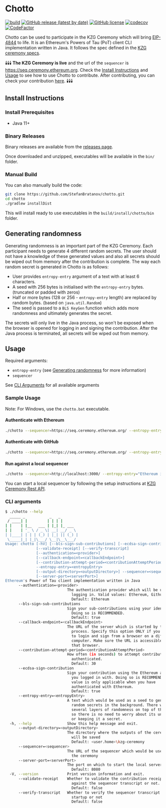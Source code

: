 # Chotto

[![build](https://github.com/StefanBratanov/chotto/actions/workflows/build.yml/badge.svg)](https://github.com/StefanBratanov/chotto/actions/workflows/build.yml)
[![GitHub release (latest by date)](https://img.shields.io/github/v/release/StefanBratanov/chotto)](https://github.com/StefanBratanov/chotto/releases/latest)
[![GitHub license](https://img.shields.io/github/license/StefanBratanov/chotto.svg)](https://github.com/StefanBratanov/chotto/blob/master/LICENSE)
[![codecov](https://codecov.io/github/StefanBratanov/chotto/branch/master/graph/badge.svg?token=9WEPEA6GA7)](https://codecov.io/github/StefanBratanov/chotto)
[![CodeFactor](https://www.codefactor.io/repository/github/stefanbratanov/chotto/badge)](https://www.codefactor.io/repository/github/stefanbratanov/chotto)

Chotto can be used to participate in the KZG Ceremony which will
bring [EIP-4844](https://www.eip4844.com/) to life. It is an Ethereum's Powers of Tau
(PoT) client CLI implementation written in Java. It follows the spec defined in
the [KZG ceremony specs](https://github.com/ethereum/kzg-ceremony-specs).

🕯️🕯️🕯️ **The KZG Ceremony is live** and the url of the `sequencer`
is https://seq.ceremony.ethereum.org. Check
the [Install Instructions](#install-instructions) and [Usage](#usage) to see how to use Chotto
to contribute. After contributing, you can check your
contribution [here](https://ceremony.ethereum.org/#/record). 🕯️🕯️🕯️

## Install Instructions

### Install Prerequisites

- Java 11+

### Binary Releases

Binary releases are available from
the [releases page](https://github.com/StefanBratanov/chotto/releases).

Once downloaded and unzipped, executables will be available in the `bin/` folder.

### Manual Build

You can also manually build the code:

```bash
git clone https://github.com/StefanBratanov/chotto.git
cd chotto
./gradlew installDist
```

This will install ready to use executables in the `build/install/chotto/bin` folder.

## Generating randomness

Generating randomness is an important part of the KZG Ceremony. Each participant needs to generate 4
different random secrets. The user should not have a knowledge of these generated values and also
all secrets should be wiped out from memory after the contribution is complete. The way each random
secret is generated in Chotto is as follows:

* User provides `entropy-entry` argument of a text with at least 6 characters.
* A seed with 256 bytes is initialised with the `entropy-entry` bytes. (truncated or padded with
  zeros)
* Half or more bytes (128 or 256 - `entropy-entry` length) are replaced by random bytes. (based on
  `java.util.Random`)
* The seed is passed to a `BLS KeyGen` function which adds more randomness and ultimately generates
  the secret.

The secrets will only live in the Java process, so won't be exposed when the browser is opened for
logging in and signing the contribution. After the
Java process is terminated, all secrets will be wiped out from memory.

## Usage

Required arguments:

* `entropy-entry` (see [Generating randomness](#generating-randomness) for more information)
* `sequencer`

See [CLI Arguments](#cli-arguments) for all available arguments

### Sample Usage

Note: For Windows, use the `chotto.bat` executable.

#### Authenticate with Ethereum

```bash
./chotto --sequencer=https://seq.ceremony.ethereum.org/ --entropy-entry="Ethereum is awesome"
```

#### Authenticate with GitHub

```bash
./chotto --sequencer=https://seq.ceremony.ethereum.org/ --entropy-entry="Ethereum is awesome" --authentication=github
```

#### Run against a local sequencer

```bash
./chotto --sequencer=http://localhost:3000/ --entropy-entry="Ethereum is awesome"
```

You can start a local sequencer by following the setup instructions
at [KZG Ceremony Rest API](https://github.com/ethereum/kzg-ceremony-sequencer).

### CLI arguments

```bash
$ ./chotto --help
  _____ _           _   _
 / ____| |         | | | |
| |    | |__   ___ | |_| |_ ___
| |    | '_ \ / _ \| __| __/ _ \
| |____| | | | (_) | |_| || (_) |
 \_____|_| |_|\___/ \__|\__\___/
Usage: chotto [-hV] [--bls-sign-sub-contributions] [--ecdsa-sign-contribution]
              [--validate-receipt] [--verify-transcript]
              [--authentication=<provider>]
              [--callback-endpoint=<callbackEndpoint>]
              [--contribution-attempt-period=<contributionAttemptPeriod>]
              --entropy-entry=<entropyEntry>
              [--output-directory=<outputDirectory>] --sequencer=<sequencer>
              [--server-port=<serverPort>]
Ethereum's Power of Tau client implementation written in Java
      --authentication=<provider>
                            The authentication provider which will be used for
                              logging in. Valid values: Ethereum, Github
                              Default: Ethereum
      --bls-sign-sub-contributions
                            Sign your sub-contributions using your identity.
                              Doing so is RECOMMENDED.
                              Default: true
      --callback-endpoint=<callbackEndpoint>
                            The URL of the server which is started by this
                              process. Specify this option ONLY if you decide
                              to login and sign from a browser on a different
                              computer. Make sure the URL is accessible from
                              that browser.
      --contribution-attempt-period=<contributionAttemptPeriod>
                            How often (in seconds) to attempt contribution once
                              authenticated.
                              Default: 30
      --ecdsa-sign-contribution
                            Sign your contribution using the Ethereum address
                              you logged in with. Doing so is RECOMMENDED. This
                              value is only applicable when you have
                              authenticated with Ethereum.
                              Default: true
      --entropy-entry=<entropyEntry>
                            A text which would be used as a seed to generate
                              random secrets in the background. There will be
                              several layers of randomness on top of this text,
                              so there is no need to worry about its uniqueness
                              or keeping it a secret.
  -h, --help                Show this help message and exit.
      --output-directory=<outputDirectory>
                            The directory where the outputs of the ceremony
                              will be saved
                              Default: <user.home>\kzg-ceremony
      --sequencer=<sequencer>
                            The URL of the sequencer which would be used for
                              the ceremony
      --server-port=<serverPort>
                            The port on which to start the local server
                              Default: 8080
  -V, --version             Print version information and exit.
      --validate-receipt    Whether to validate the contribution receipt
                              against the sequencer transcript or not.
                              Default: false
      --verify-transcript   Whether to verify the sequencer transcript at
                              startup or not
                              Default: false
```
